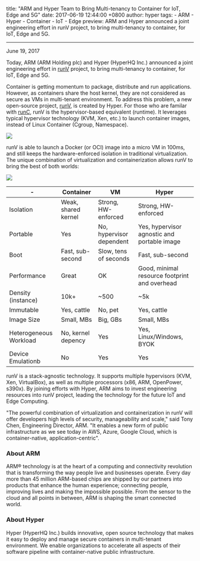 title: "ARM and Hyper Team to Bring Multi-tenancy to Container for IoT, Edge and 5G"
date: 2017-06-19 12:44:00 +0800
author: hyper
tags:
    - ARM
    - Hyper
    - Container
    - IoT
    - Edge
preview: ARM and Hyper announced a joint engineering effort in runV project, to bring multi-tenancy to container, for IoT, Edge and 5G.

---

June 19, 2017

Today, ARM (ARM Holding plc) and Hyper (HyperHQ Inc.) announced a joint engineering effort in [runV](github.com/hyperhq/runv) project, to bring multi-tenancy to container, for IoT, Edge and 5G.

Container is getting momentum to package, distribute and run applications. However, as containers share the host kernel, they are not considered as secure as VMs in multi-tenant environment. To address this problem, a new open-source project, [runV](github.com/hyperhq/runv), is created by Hyper. For those who are familar with [runC](https://github.com/opencontainers/runc), runV is the hypervisor-based equivalent (runtime). It leverages typical hypervisor technology (KVM, Xen, etc.) to launch container images, instead of Linux Container (Cgroup, Namespace).

![](https://trello-attachments.s3.amazonaws.com/5694785e124f36d746f5c7be/1264x555/e027c03c35b4da0682e918959fa81bea/LinuxContainer_vs_HyperContainer.png)

runV is able to launch a Docker (or OCI) image into a micro VM in 100ms, and still keeps the hardware-enforced isolation in traditional virtualization. The unique combination of virtualization and containerization allows runV to bring the best of both worlds:

![](https://trello-attachments.s3.amazonaws.com/5700ea0da7030dcf7485ed70/592270791d50da8d8a38e52c/1942b19ee1327be619a66366c11e66b8/combine_the_best_of_both_worlds.png)

| -  | Container| VM | Hyper |
|---|---|---|---|
| Isolation | Weak, shared kernel | Strong, HW-enforced  | Strong, HW-enforced  |
| Portable  | Yes | No, hypervisor dependent | Yes, hypervisor agnostic and portable image |
| Boot  | Fast, sub-second  | Slow, tens of seconds  | Fast, sub-second  |
| Performance  | Great | OK| Good, minimal resource footprint and overhead |
| Density (instance) | 10k+ | ~500 | ~5k |
| Immutable | Yes, cattle  | No, pet | Yes, cattle  |
| Image Size| Small, MBs  | Big, GBs  | Small, MBs  |
| Heterogeneous Workload | No, kernel depency | Yes | Yes, Linux/Windows, BYOK  |
| Device Emulationb | No  | Yes | Yes |

runV is a stack-agnostic technology. It supports multiple hypervisors (KVM, Xen, VirtualBox), as well as multiple processors (x86, ARM, OpenPower, s390x). By joining efforts with Hyper, ARM aims to invest engineering resources into runV project, leading the technology for the future IoT and Edge Computing.

"The powerful combination of virtualization and containerization in runV will offer developers high levels of security, manageability and scale," said Tony Chen, Engineering Director,  ARM. "It enables a new form of public infrastructure as we see today in AWS, Azure, Google Cloud, which is container-native, application-centric".

### About ARM
ARM® technology is at the heart of a computing and connectivity revolution that is transforming the way people live and businesses operate. Every day more than 45 million ARM-based chips are shipped by our partners into products that enhance the human experience; connecting people, improving lives and making the impossible possible. From the sensor to the cloud and all points in between, ARM is shaping the smart connected world. 

### About Hyper
Hyper (HyperHQ Inc.)  builds innovative, open source technology that makes it easy to deploy and manage secure containers in multi-tenant environment. We enable organizations to accelerate all aspects of their software pipeline with container-native public infrastructure.

